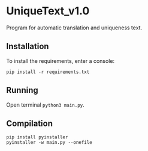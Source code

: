 UniqueText_v1.0
=============
Program for automatic translation and uniqueness text.

Installation
------------
To install the requirements, enter a console:

    pip install -r requirements.txt 

Running
------------
Open terminal `python3 main.py`.

Compilation
------------
    pip install pyinstaller
    pyinstaller -w main.py --onefile
